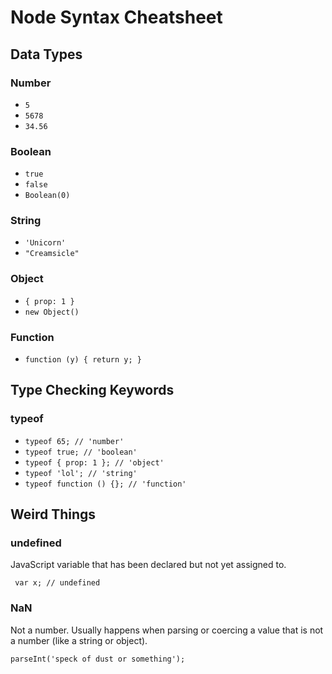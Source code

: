 # Node Syntax Cheatsheet

## Data Types

### Number
- ```5```
- ```5678```
- ```34.56```

### Boolean
- ```true```
- ```false```
- ```Boolean(0)```

### String
- ```'Unicorn'```
- ```"Creamsicle"```

### Object
- ```{ prop: 1 }```
- ```new Object()```

### Function
- ```function (y) { return y; }```

## Type Checking Keywords

### typeof
- ```typeof 65; // 'number'``` 
- ```typeof true; // 'boolean'``` 
- ```typeof { prop: 1 }; // 'object'``` 
- ```typeof 'lol'; // 'string'``` 
- ```typeof function () {}; // 'function'``` 

## Weird Things

### undefined
JavaScript variable that has been declared but not yet assigned to.

``` var x; // undefined```

### NaN
Not a number. Usually happens when parsing or coercing a value that is not a number (like a string or object).

```parseInt('speck of dust or something');```